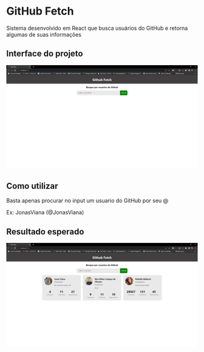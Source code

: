 # GitHub Fetch

Sistema desenvolvido em React que busca usuários do GitHub e retorna algumas de suas informações

## Interface do projeto

![alt text](/public/images/interface-git-hub-fetch.png)

## Como utilizar

Basta apenas procurar no input um usuario do GitHub por seu @ 

Ex: JonasViana (@JonasViana)

## Resultado esperado

![alt text](/public/images/interface-esperada-git-hub-fetch.png)